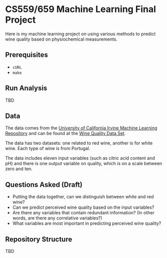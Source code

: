 # CS559/659 Machine Learning Final Project

Here is my machine learning project on using various methods to predict wine
quality based on physiochemical measurements.


## Prerequisites

- `cURL`
- `make`


## Run Analysis

TBD


## Data

The data comes from the [University of California Irvine Machine Learning
Repository][uci] and can be found at the [Wine Quality Data Set][wine].

The data has two datasets: one related to red wine, another is for white wine.
Each type of wine is from Portugal.

The data includes eleven input variables (such as citric acid content and pH)
and there is one output variable on quality, which is on a scale between zero
and ten.

[uci]: http://archive.ics.uci.edu/ml/index.html
[wine]: http://archive.ics.uci.edu/ml/datasets/Wine+Quality


## Questions Asked (Draft)

- Putting the data together, can we distinguish between white and red wine?
- Can we predict perceived wine quality based on the input variables?
- Are there any variables that contain redundant information? (In other words,
  are there any correlative variables?)
- What variables are most important in predicting perceived wine quality?


## Repository Structure

TBD
